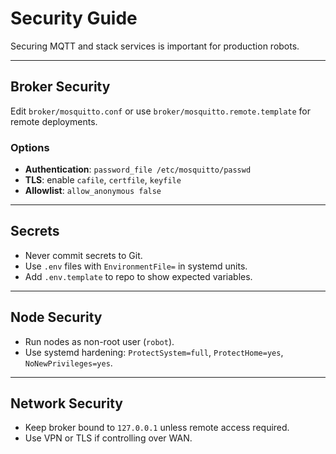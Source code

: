 # Security Guide

Securing MQTT and stack services is important for production robots.

---

## Broker Security

Edit `broker/mosquitto.conf` or use `broker/mosquitto.remote.template` for remote deployments.

### Options
- **Authentication**: `password_file /etc/mosquitto/passwd`
- **TLS**: enable `cafile`, `certfile`, `keyfile`
- **Allowlist**: `allow_anonymous false`

---

## Secrets

- Never commit secrets to Git.
- Use `.env` files with `EnvironmentFile=` in systemd units.
- Add `.env.template` to repo to show expected variables.

---

## Node Security

- Run nodes as non-root user (`robot`).
- Use systemd hardening: `ProtectSystem=full`, `ProtectHome=yes`, `NoNewPrivileges=yes`.

---

## Network Security

- Keep broker bound to `127.0.0.1` unless remote access required.
- Use VPN or TLS if controlling over WAN.
